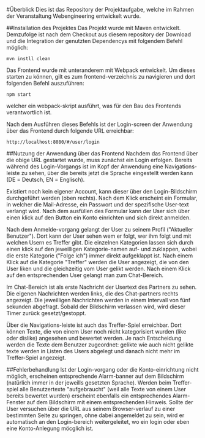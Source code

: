 #Überblick
Dies ist das Repository der Projektaufgabe, welche im Rahmen der Veranstaltung Webengineering entwickelt wurde.

##Installation des Projektes
Das Projekt wurde mit Maven entwickelt. Demzufolge ist nach dem Checkout aus diesem repository der Download und die Integration der genutzten Dependencys mit folgendem Befehl möglich:
```
mvn instll clean
```

Das Frontend wurde mit unteranderem mit Webpack entwickelt. Um dieses starten zu können, gilt es zum frontend-verzeichnis zu navigieren und dort folgenden Befehl auszuführen:
```
npm start
```
welcher ein webpack-skript ausführt, was für den Bau des Frontends verantwortlich ist.

Nach dem Ausführen dieses Befehls ist der Login-screen der Anwendung über das Frontend durch folgende URL erreichbar:
```
http://localhost:8080/#/user/login
```

##Nutzung der Anwendung über das Frontend
Nachdem das Frontend über die obige URL gestartet wurde, muss zunächst ein Login erfolgen. Bereits während des Login-Vorgangs ist im Kopf der Anwendung eine Navigations-leiste zu sehen, über die bereits jetzt die Sprache eingestellt werden kann (DE = Deutsch, EN = Englisch). 

Existiert noch kein eigener Account, kann dieser über den Login-Bildschirm durchgeführt werden (oben rechts). Nach dem Klick erscheint ein Formular, in welcher die Mail-Adresse, ein Passwort und der spezifische User-text verlangt wird. Nach dem ausfüllen des Formular kann der User sich über einen klick auf den Button ein Konto einrichten und sich direkt anmelden.

Nach dem Anmelde-vorgang gelangt der User zu seinem Profil ("Aktueller Benutzer"). Dort kann der User sehen wem er folgt, wer ihm folgt und mit welchen Usern es Treffer gibt. Die einzelnen Kategorien lassen sich durch einen klick auf den jeweilligen Kategorie-namen auf- und zuklappen, wobei die erste Kategorie ("Folge ich") immer direkt aufgeklappt ist. Nach einem Klick auf die Kategorie "Treffer" werden die User angezeigt, die von den User liken und die gleichzeitig vom User gelikt werden. Nach einem Klick auf den entsprechenden User gelangt man zum Chat-Bereich.

Im Chat-Bereich ist als erste Nachricht der Usertext des Partners zu sehen. Die eigenen Nachrichten werden links, die des Chat-partners rechts angezeigt. Die jeweilligen Nachrichten werden in einem Intervall von fünf sekunden abgefragt. Sobald der Bildschirm verlassen wird, wird dieser Timer zurück gesetzt/gestoppt.

Über die Navigations-leiste ist auch das Treffer-Spiel erreichbar. Dort können Texte, die von einem User noch nicht kategorisiert wurden (like oder dislike) angesehen und bewertet werden. Je nach Entscheidung werden die Texte dem Benutzer zugeordnet: gelikte wie auch nicht gelikte texte werden in Listen des Users abgelegt und danach nicht mehr im Treffer-Spiel angezeigt.

##Fehlerbehandlung
Ist der Login-vorgang oder die Konto-einrichtung nicht möglich, erscheinen entsprechende Alarm-banner auf dem Bildschirm (natürlich immer in der jeweills gesetzten Sprache). Werden beim Treffer-spiel alle Benutzertexte "aufgebraucht" (weil alle Texte von einem User bereits bewertet wurden) erscheint ebenfalls ein entsprechendes Alarm-Fenster auf dem Bildschirm mit einem entsprechenden Hinweis.
Sollte der User versuchen über die URL aus seinem Browser-verlauf zu einer bestimmten Seite zu springen, ohne dabei angemeldet zu sein, wird er automatisch an den Login-bereich weitergeleitet, wo ein login oder eben eine Konto-Anlegung möcglich ist.
